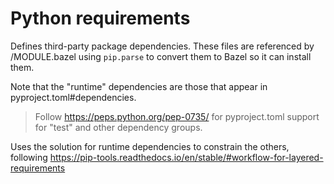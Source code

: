# Python requirements

Defines third-party package dependencies.
These files are referenced by /MODULE.bazel using `pip.parse` to convert them to Bazel so it can install them.

Note that the "runtime" dependencies are those that appear in pyproject.toml#dependencies.

> Follow https://peps.python.org/pep-0735/ for pyproject.toml support for "test" and other dependency groups.

Uses the solution for runtime dependencies to constrain the others, following
https://pip-tools.readthedocs.io/en/stable/#workflow-for-layered-requirements

